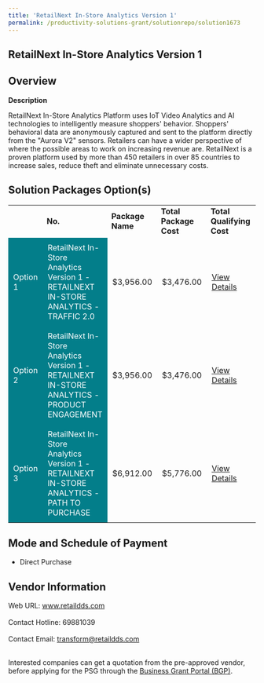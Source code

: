 ```yaml
---
title: 'RetailNext In-Store Analytics Version 1'
permalink: /productivity-solutions-grant/solutionrepo/solution1673
---
```


## RetailNext In-Store Analytics Version 1

## Overview

**Description**

RetailNext In-Store Analytics Platform uses IoT Video Analytics and AI technologies to intelligently measure shoppers' behavior. Shoppers' behavioral data are anonymously captured and sent to the platform directly from the "Aurora V2" sensors. Retailers can have a wider perspective of where the possible areas to work on increasing revenue are. RetailNext is a proven platform used by more than 450 retailers in over 85 countries to increase sales, reduce theft and eliminate unnecessary costs.

## Solution Packages Option(s)

<table>
<th>
<td><b>No.</b></td>
<td><b>Package Name</b></td>
<td><b>Total Package Cost</b></td>
<td><b>Total Qualifying Cost</b></td>
<td><b>Solution Details</b></td>
</th>
<tr>
<td style='padding: 10px; background-color: #037E8A; color: #FFFFFF;'>Option 1</td>
<td style='padding: 10px; background-color: #037E8A; color: #FFFFFF;'>RetailNext In-Store Analytics Version 1 - RETAILNEXT IN-STORE ANALYTICS - TRAFFIC 2.0</td>
<td style='padding: 10px;'>$3,956.00</td>
<td style='padding: 10px;'>$3,476.00</td>
<td style='padding: 10px;'><a href='https://www.gobusiness.gov.sg/images/psg/Desensitised_RetailDDS_20200406_Annex_3_Part_1.pdf' target='_blank'>View Details</a></td>
</tr>
<tr>
<td style='padding: 10px; background-color: #037E8A; color: #FFFFFF;'>Option 2</td>
<td style='padding: 10px; background-color: #037E8A; color: #FFFFFF;'>RetailNext In-Store Analytics Version 1 - RETAILNEXT IN-STORE ANALYTICS - PRODUCT ENGAGEMENT</td>
<td style='padding: 10px;'>$3,956.00</td>
<td style='padding: 10px;'>$3,476.00</td>
<td style='padding: 10px;'><a href='https://www.gobusiness.gov.sg/images/psg/Desensitised_RetailDDS_20200406_Annex_3_Part_2.pdf' target='_blank'>View Details</a></td>
</tr>
<tr>
<td style='padding: 10px; background-color: #037E8A; color: #FFFFFF;'>Option 3</td>
<td style='padding: 10px; background-color: #037E8A; color: #FFFFFF;'>RetailNext In-Store Analytics Version 1 - RETAILNEXT IN-STORE ANALYTICS - PATH TO PURCHASE</td>
<td style='padding: 10px;'>$6,912.00</td>
<td style='padding: 10px;'>$5,776.00</td>
<td style='padding: 10px;'><a href='https://www.gobusiness.gov.sg/images/psg/Desensitised_RetailDDS_20200406_Annex_3_Part_3.pdf' target='_blank'>View Details</a></td>
</tr>
</table>

## Mode and Schedule of Payment

 - Direct Purchase

## Vendor Information

 Web URL: www.retaildds.com <br><br>Contact Hotline: 69881039 <br><br>Contact Email: transform@retaildds.com <br><br>

Interested companies can get a quotation from the pre-approved vendor, before applying for the PSG through the <a href='https://www.businessgrants.gov.sg/' target='_blank' rel='noopener'>Business Grant Portal (BGP)</a>.

<script src="/jquery/resize-tables.js"></script>
